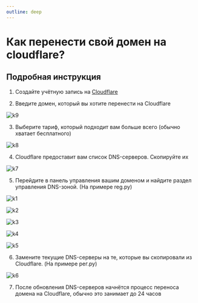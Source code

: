 ```yaml
---
outline: deep
---
```


# Как перенести свой домен на cloudflare?

## Подробная инструкция

1. Создайте учётную запись на [Cloudflare](https://cloudflare.com)

2. Введите домен, который вы хотите перенести на Cloudflare

![k9](/k9.png)

3. Выберите тариф, который подходит вам больше всего (обычно хватает бесплатного)

![k8](/k8.png)

4. Cloudflare предоставит вам список DNS-серверов. Скопируйте их

![k7](/k7.png)

5. Перейдите в панель управления вашим доменом и найдите раздел управления DNS-зоной. (На примере reg.ру)

![k1](/k1.png)

![k2](/k2.png)

![k3](/k3.png)

![k4](/k4.png)

![k5](/k5.png)

6. Замените текущие DNS-серверы на те, которые вы скопировали из Cloudflare. (На примере рег.ру)

![k6](/k6.png)

7. После обновления DNS-серверов начнётся процесс переноса домена на Cloudflare, обычно это занимает до 24 часов